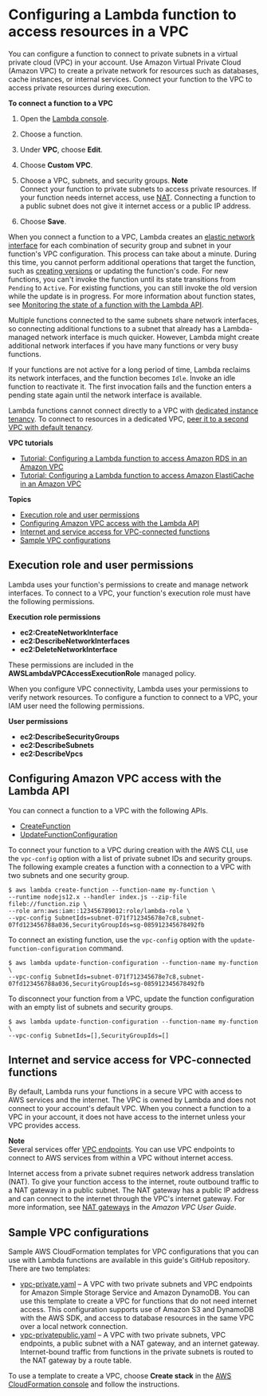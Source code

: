 # Configuring a Lambda function to access resources in a VPC<a name="configuration-vpc"></a>

You can configure a function to connect to private subnets in a virtual private cloud \(VPC\) in your account\. Use Amazon Virtual Private Cloud \(Amazon VPC\) to create a private network for resources such as databases, cache instances, or internal services\. Connect your function to the VPC to access private resources during execution\.

**To connect a function to a VPC**

1. Open the [Lambda console](https://console.aws.amazon.com/lambda)\.

1. Choose a function\.

1. Under **VPC**, choose **Edit**\.

1. Choose **Custom VPC**\.

1. Choose a VPC, subnets, and security groups\.
**Note**  
Connect your function to private subnets to access private resources\. If your function needs internet access, use [NAT](#vpc-internet)\. Connecting a function to a public subnet does not give it internet access or a public IP address\.

1. Choose **Save**\.

When you connect a function to a VPC, Lambda creates an [elastic network interface](https://docs.aws.amazon.com/vpc/latest/userguide/VPC_ElasticNetworkInterfaces.html) for each combination of security group and subnet in your function's VPC configuration\. This process can take about a minute\. During this time, you cannot perform additional operations that target the function, such as [creating versions](configuration-versions.md) or updating the function's code\. For new functions, you can't invoke the function until its state transitions from `Pending` to `Active`\. For existing functions, you can still invoke the old version while the update is in progress\. For more information about function states, see [Monitoring the state of a function with the Lambda API](functions-states.md)\.

Multiple functions connected to the same subnets share network interfaces, so connecting additional functions to a subnet that already has a Lambda\-managed network interface is much quicker\. However, Lambda might create additional network interfaces if you have many functions or very busy functions\.

If your functions are not active for a long period of time, Lambda reclaims its network interfaces, and the function becomes `Idle`\. Invoke an idle function to reactivate it\. The first invocation fails and the function enters a pending state again until the network interface is available\.

Lambda functions cannot connect directly to a VPC with [dedicated instance tenancy](https://docs.aws.amazon.com/AWSEC2/latest/UserGuide/dedicated-instance.html)\. To connect to resources in a dedicated VPC, [peer it to a second VPC with default tenancy](https://aws.amazon.com/premiumsupport/knowledge-center/lambda-dedicated-vpc/)\.

**VPC tutorials**
+ [Tutorial: Configuring a Lambda function to access Amazon RDS in an Amazon VPC](services-rds-tutorial.md)
+ [Tutorial: Configuring a Lambda function to access Amazon ElastiCache in an Amazon VPC](services-elasticache-tutorial.md)

**Topics**
+ [Execution role and user permissions](#vpc-permissions)
+ [Configuring Amazon VPC access with the Lambda API](#vpc-configuring)
+ [Internet and service access for VPC\-connected functions](#vpc-internet)
+ [Sample VPC configurations](#vpc-samples)

## Execution role and user permissions<a name="vpc-permissions"></a>

Lambda uses your function's permissions to create and manage network interfaces\. To connect to a VPC, your function's execution role must have the following permissions\.

**Execution role permissions**
+ **ec2:CreateNetworkInterface**
+ **ec2:DescribeNetworkInterfaces**
+ **ec2:DeleteNetworkInterface**

These permissions are included in the **AWSLambdaVPCAccessExecutionRole** managed policy\.

When you configure VPC connectivity, Lambda uses your permissions to verify network resources\. To configure a function to connect to a VPC, your IAM user need the following permissions\.

**User permissions**
+ **ec2:DescribeSecurityGroups**
+ **ec2:DescribeSubnets**
+ **ec2:DescribeVpcs**

## Configuring Amazon VPC access with the Lambda API<a name="vpc-configuring"></a>

You can connect a function to a VPC with the following APIs\.
+ [CreateFunction](API_CreateFunction.md)
+ [UpdateFunctionConfiguration](API_UpdateFunctionConfiguration.md)

To connect your function to a VPC during creation with the AWS CLI, use the `vpc-config` option with a list of private subnet IDs and security groups\. The following example creates a function with a connection to a VPC with two subnets and one security group\.

```
$ aws lambda create-function --function-name my-function \
--runtime nodejs12.x --handler index.js --zip-file fileb://function.zip \
--role arn:aws:iam::123456789012:role/lambda-role \
--vpc-config SubnetIds=subnet-071f712345678e7c8,subnet-07fd123456788a036,SecurityGroupIds=sg-085912345678492fb
```

To connect an existing function, use the `vpc-config` option with the `update-function-configuration` command\.

```
$ aws lambda update-function-configuration --function-name my-function \
--vpc-config SubnetIds=subnet-071f712345678e7c8,subnet-07fd123456788a036,SecurityGroupIds=sg-085912345678492fb
```

To disconnect your function from a VPC, update the function configuration with an empty list of subnets and security groups\.

```
$ aws lambda update-function-configuration --function-name my-function \
--vpc-config SubnetIds=[],SecurityGroupIds=[]
```

## Internet and service access for VPC\-connected functions<a name="vpc-internet"></a>

By default, Lambda runs your functions in a secure VPC with access to AWS services and the internet\. The VPC is owned by Lambda and does not connect to your account's default VPC\. When you connect a function to a VPC in your account, it does not have access to the internet unless your VPC provides access\.

**Note**  
Several services offer [VPC endpoints](https://docs.aws.amazon.com/vpc/latest/userguide/vpc-endpoints.html)\. You can use VPC endpoints to connect to AWS services from within a VPC without internet access\.

Internet access from a private subnet requires network address translation \(NAT\)\. To give your function access to the internet, route outbound traffic to a NAT gateway in a public subnet\. The NAT gateway has a public IP address and can connect to the internet through the VPC's internet gateway\. For more information, see [NAT gateways](https://docs.aws.amazon.com/vpc/latest/userguide/vpc-nat-gateway.html) in the *Amazon VPC User Guide*\.

## Sample VPC configurations<a name="vpc-samples"></a>

Sample AWS CloudFormation templates for VPC configurations that you can use with Lambda functions are available in this guide's GitHub repository\. There are two templates:
+ [vpc\-private\.yaml](https://github.com/awsdocs/aws-lambda-developer-guide/blob/master/templates/vpc-private.yaml) – A VPC with two private subnets and VPC endpoints for Amazon Simple Storage Service and Amazon DynamoDB\. You can use this template to create a VPC for functions that do not need internet access\. This configuration supports use of Amazon S3 and DynamoDB with the AWS SDK, and access to database resources in the same VPC over a local network connection\.
+ [vpc\-privatepublic\.yaml](https://github.com/awsdocs/aws-lambda-developer-guide/blob/master/templates/vpc-privatepublic.yaml) – A VPC with two private subnets, VPC endpoints, a public subnet with a NAT gateway, and an internet gateway\. Internet\-bound traffic from functions in the private subnets is routed to the NAT gateway by a route table\.

To use a template to create a VPC, choose **Create stack** in the [AWS CloudFormation console](https://console.aws.amazon.com/cloudformation) and follow the instructions\.